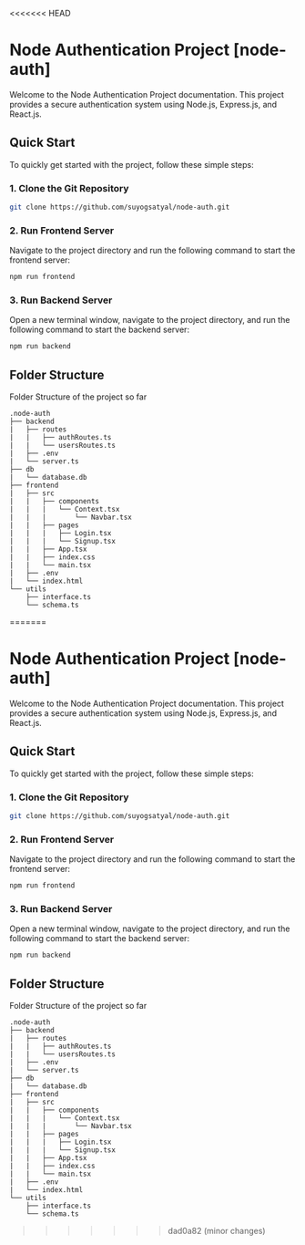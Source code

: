 <<<<<<< HEAD
# Node Authentication Project [node-auth]

Welcome to the Node Authentication Project documentation. This project provides a secure authentication system using Node.js, Express.js, and React.js. 


## Quick Start

To quickly get started with the project, follow these simple steps:

### 1. Clone the Git Repository

```bash
git clone https://github.com/suyogsatyal/node-auth.git
```
### 2. Run Frontend Server
Navigate to the project directory and run the following command to start the frontend server:
```bash
npm run frontend
```
### 3. Run Backend Server
Open a new terminal window, navigate to the project directory, and run the following command to start the backend server:
```bash
npm run backend
```

## Folder Structure
Folder Structure of the project so far
```
.node-auth
├── backend
|   ├── routes
|   |   ├── authRoutes.ts
|   |   └── usersRoutes.ts
|   ├── .env
|   └── server.ts
├── db
|   └── database.db
├── frontend
|   ├── src
|   |   ├── components
|   |   |   └── Context.tsx
|   |   |       └── Navbar.tsx
|   |   ├── pages
|   |   |   ├── Login.tsx
|   |   |   └── Signup.tsx
|   |   ├── App.tsx
|   |   ├── index.css
|   |   └── main.tsx
|   ├── .env
|   └── index.html
└── utils
    ├── interface.ts
    └── schema.ts
```
=======
# Node Authentication Project [node-auth]

Welcome to the Node Authentication Project documentation. This project provides a secure authentication system using Node.js, Express.js, and React.js. 

## Quick Start

To quickly get started with the project, follow these simple steps:

### 1. Clone the Git Repository

```bash
git clone https://github.com/suyogsatyal/node-auth.git
```
### 2. Run Frontend Server
Navigate to the project directory and run the following command to start the frontend server:
```bash
npm run frontend
```
### 3. Run Backend Server
Open a new terminal window, navigate to the project directory, and run the following command to start the backend server:
```bash
npm run backend
```

## Folder Structure
Folder Structure of the project so far
```
.node-auth
├── backend
|   ├── routes
|   |   ├── authRoutes.ts
|   |   └── usersRoutes.ts
|   ├── .env
|   └── server.ts
├── db
|   └── database.db
├── frontend
|   ├── src
|   |   ├── components
|   |   |   └── Context.tsx
|   |   |       └── Navbar.tsx
|   |   ├── pages
|   |   |   ├── Login.tsx
|   |   |   └── Signup.tsx
|   |   ├── App.tsx
|   |   ├── index.css
|   |   └── main.tsx
|   ├── .env
|   └── index.html
└── utils
    ├── interface.ts
    └── schema.ts
```
>>>>>>> dad0a82 (minor changes)
